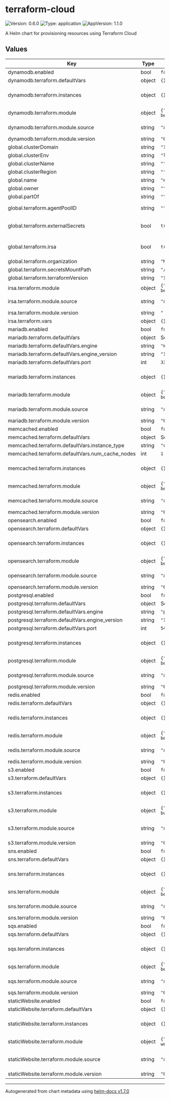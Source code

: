 # terraform-cloud

![Version: 0.6.0](https://img.shields.io/badge/Version-0.6.0-informational?style=flat-square) ![Type: application](https://img.shields.io/badge/Type-application-informational?style=flat-square) ![AppVersion: 1.1.0](https://img.shields.io/badge/AppVersion-1.1.0-informational?style=flat-square)

A Helm chart for provisioning resources using Terraform Cloud

## Values

| Key | Type | Default | Description |
|-----|------|---------|-------------|
| dynamodb.enabled | bool | `false` | Set to true to create a DynamoDB instance |
| dynamodb.terraform.defaultVars | object | `{}` | Vars to be applied to all instances defined below |
| dynamodb.terraform.instances | object | `{}` | A map of instance names => variable key/value pairs to be sent to the terraform module. The values in `defaultVars` will be applied to every instance if not explicitly defined here. |
| dynamodb.terraform.module | object | `{"source":"app.terraform.io/Mintel/dynamodb/aws","version":"0.1.0-beta.1"}` | Set Terraform version for this module to overwrite global.TerraformVersion terraformVersion: |
| dynamodb.terraform.module.source | string | `"app.terraform.io/Mintel/dynamodb/aws"` | Registry path of the Terraform module used to create the resource (https://app.terraform.io/app/Mintel/registry/modules/private/Mintel/dynamodb/aws) |
| dynamodb.terraform.module.version | string | `"0.1.0-beta.1"` | Module version |
| global.clusterDomain | string | `"127.0.0.1.nip.io"` | Additional labels to apply to all resources |
| global.clusterEnv | string | `"local"` | Environment (local, dev, qa, prod) |
| global.clusterName | string | `""` | Kubernetes cluster name |
| global.clusterRegion | string | `""` | Kubernetes cluster region |
| global.name | string | `"example-app"` | Name of the application |
| global.owner | string | `""` | Team which "owns" the application |
| global.partOf | string | `""` | Top level application each deployment is a part of |
| global.terraform.agentPoolID | string | `""` | ID of the Terraform Cloud Agent Pool to use for the run. Passed in from cluster-env-jsonnet |
| global.terraform.externalSecrets | bool | `true` | Set to true as part of tf cloud migrations. When true, it stops standard-application-stack from creating AWS related external secrets and passes that responsibility to the terraform-cloud chart |
| global.terraform.irsa | bool | `true` | Set to true as part of tf cloud migrations. When true, standard-application-stack sets the service account eks annotation to match the new IAM roles created by the app-iam module |
| global.terraform.organization | string | `"Mintel"` | Name of our Terraform Cloud org |
| global.terraform.secretsMountPath | string | `"/tmp/secrets"` | Where secrets are mounted inside the Terraform Operator container |
| global.terraform.terraformVersion | string | `"1.0.7"` | Global Terraform version for all modules |
| irsa.terraform.module | object | `{"source":"app.terraform.io/Mintel/app-iam/aws","version":" 0.1.0-beta.2"}` | Set override to stop IRSA from ending in global.name nameOverride: |
| irsa.terraform.module.source | string | `"app.terraform.io/Mintel/app-iam/aws"` | Registry path of the Terraform module used to create the resource (https://app.terraform.io/app/Mintel/registry/modules/private/Mintel/app-iam/aws) |
| irsa.terraform.module.version | string | `" 0.1.0-beta.2"` | Module version |
| irsa.terraform.vars | object | `{}` |  |
| mariadb.enabled | bool | `false` | Set to true to create a MariaDB RDS instance |
| mariadb.terraform.defaultVars | object | See below | Vars to be applied to all instances defined below |
| mariadb.terraform.defaultVars.engine | string | `"mariadb"` | Database engine to use (should always be "mariadb") |
| mariadb.terraform.defaultVars.engine_version | string | `"10.5"` | MariaDB version |
| mariadb.terraform.defaultVars.port | int | `3306` | MariaDB port |
| mariadb.terraform.instances | object | `{}` | A map of instance names => variable key/value pairs to be sent to the terraform module. The values in `defaultVars` will be applied to every instance if not explicitly defined here. |
| mariadb.terraform.module | object | `{"source":"app.terraform.io/Mintel/rds/aws","version":"0.1.0-beta.2"}` | Set Terraform version for this module to overwrite global.TerraformVersion terraformVersion: |
| mariadb.terraform.module.source | string | `"app.terraform.io/Mintel/rds/aws"` | Registry path of the Terraform module used to create the resource (https://app.terraform.io/app/Mintel/registry/modules/private/Mintel/rds/aws) |
| mariadb.terraform.module.version | string | `"0.1.0-beta.2"` | Module version |
| memcached.enabled | bool | `false` | Set to true to create a memcached Elasticache resource |
| memcached.terraform.defaultVars | object | See below | Vars to be applied to all instances defined below |
| memcached.terraform.defaultVars.instance_type | string | `"cache.t4g.micro"` | EC2 instance type to use (https://aws.amazon.com/elasticache/pricing) |
| memcached.terraform.defaultVars.num_cache_nodes | int | `1` | Number of nodes to create in the cluster |
| memcached.terraform.instances | object | `{}` | A map of instance names => variable key/value pairs to be sent to the terraform module. The values in `defaultVars` will be applied to every instance if not explicitly defined here. |
| memcached.terraform.module | object | `{"source":"app.terraform.io/Mintel/memcached/aws","version":"0.1.0-beta.2"}` | Set Terraform version for this module to overwrite global.TerraformVersion terraformVersion: |
| memcached.terraform.module.source | string | `"app.terraform.io/Mintel/memcached/aws"` | Registry path of the Terraform module used to create the resource (https://app.terraform.io/app/Mintel/registry/modules/private/Mintel/memcached/aws) |
| memcached.terraform.module.version | string | `"0.1.0-beta.2"` | Module version |
| opensearch.enabled | bool | `false` | Set to true to create an Opensearch cluster |
| opensearch.terraform.defaultVars | object | `{}` | Vars to be applied to all instances defined below |
| opensearch.terraform.instances | object | `{}` | A map of instance names => variable key/value pairs to be sent to the terraform module. The values in `defaultVars` will be applied to every instance if not explicitly defined here. |
| opensearch.terraform.module | object | `{"source":"app.terraform.io/Mintel/opensearch/aws","version":"0.1.0-beta.2"}` | Set Terraform version for this module to overwrite global.TerraformVersion terraformVersion: |
| opensearch.terraform.module.source | string | `"app.terraform.io/Mintel/opensearch/aws"` | Registry path of the Terraform module used to create the resource (https://app.terraform.io/app/Mintel/registry/modules/private/Mintel/opensearch/aws) |
| opensearch.terraform.module.version | string | `"0.1.0-beta.2"` | Module version |
| postgresql.enabled | bool | `false` | Set to true to create a PostgreSQL RDS instance |
| postgresql.terraform.defaultVars | object | See below | Vars to be applied to all instances defined below |
| postgresql.terraform.defaultVars.engine | string | `"postgres"` | Database engine to use (should always be "postgres") |
| postgresql.terraform.defaultVars.engine_version | string | `"13"` | PostgreSQL version |
| postgresql.terraform.defaultVars.port | int | `5432` | PostgreSQL port |
| postgresql.terraform.instances | object | `{}` | A map of instance names => variable key/value pairs to be sent to the terraform module. The values in `defaultVars` will be applied to every instance if not explicitly defined here. |
| postgresql.terraform.module | object | `{"source":"app.terraform.io/Mintel/rds/aws","version":"0.1.0-beta.2"}` | Set Terraform version for this module to overwrite global.TerraformVersion terraformVersion: |
| postgresql.terraform.module.source | string | `"app.terraform.io/Mintel/rds/aws"` | Registry path of the Terraform module used to create the resource (https://app.terraform.io/app/Mintel/registry/modules/private/Mintel/rds/aws) |
| postgresql.terraform.module.version | string | `"0.1.0-beta.2"` | Module version |
| redis.enabled | bool | `false` | Set to true to create a Redis Elasticache resource |
| redis.terraform.defaultVars | object | `{}` | Vars to be applied to all instances defined below |
| redis.terraform.instances | object | `{}` | A map of instance names => variable key/value pairs to be sent to the terraform module. The values in `defaultVars` will be applied to every instance if not explicitly defined here. |
| redis.terraform.module | object | `{"source":"app.terraform.io/Mintel/redis/aws","version":"0.1.0-beta.3"}` | Set Terraform version for this module to overwrite global.TerraformVersion terraformVersion: |
| redis.terraform.module.source | string | `"app.terraform.io/Mintel/redis/aws"` | Registry path of the Terraform module used to create the resource (https://app.terraform.io/app/Mintel/registry/modules/private/Mintel/redis/aws) |
| redis.terraform.module.version | string | `"0.1.0-beta.3"` | Module version |
| s3.enabled | bool | `false` | Set to true to create an S3 bucket |
| s3.terraform.defaultVars | object | `{}` | Vars to be applied to all instances defined below |
| s3.terraform.instances | object | `{}` | A map of instance names => variable key/value pairs to be sent to the terraform module. The values in `defaultVars` will be applied to every instance if not explicitly defined here. |
| s3.terraform.module | object | `{"source":"app.terraform.io/Mintel/private-s3-bucket/aws","version":"0.1.0-beta.2"}` | Set Terraform version for this module to overwrite global.TerraformVersion terraformVersion: |
| s3.terraform.module.source | string | `"app.terraform.io/Mintel/private-s3-bucket/aws"` | Registry path of the Terraform module used to create the resource (https://app.terraform.io/app/Mintel/registry/modules/private/Mintel/private-s3-bucket/aws) |
| s3.terraform.module.version | string | `"0.1.0-beta.2"` | Module version |
| sns.enabled | bool | `false` | Set to true to create an SNS resource |
| sns.terraform.defaultVars | object | `{}` | Vars to be applied to all instances defined below |
| sns.terraform.instances | object | `{}` | A map of instance names => variable key/value pairs to be sent to the terraform module. The values in `defaultVars` will be applied to every instance if not explicitly defined here. |
| sns.terraform.module | object | `{"source":"app.terraform.io/Mintel/sns/aws","version":"0.1.0-beta.1"}` | Set Terraform version for this module to overwrite global.TerraformVersion terraformVersion: |
| sns.terraform.module.source | string | `"app.terraform.io/Mintel/sns/aws"` | Registry path of the Terraform module used to create the resource (https://app.terraform.io/app/Mintel/registry/modules/private/Mintel/sns/aws) |
| sns.terraform.module.version | string | `"0.1.0-beta.1"` | Module version |
| sqs.enabled | bool | `false` | Set to true to create an SQS resource |
| sqs.terraform.defaultVars | object | `{}` | Vars to be applied to all instances defined below |
| sqs.terraform.instances | object | `{}` | A map of instance names => variable key/value pairs to be sent to the terraform module. The values in `defaultVars` will be applied to every instance if not explicitly defined here. |
| sqs.terraform.module | object | `{"source":"app.terraform.io/Mintel/sqs/aws","version":"0.1.0-beta.1"}` | Set Terraform version for this module to overwrite global.TerraformVersion terraformVersion: |
| sqs.terraform.module.source | string | `"app.terraform.io/Mintel/sqs/aws"` | Registry path of the Terraform module used to create the resource (https://app.terraform.io/app/Mintel/registry/modules/private/Mintel/sqs/aws) |
| sqs.terraform.module.version | string | `"0.1.0-beta.1"` | Module version |
| staticWebsite.enabled | bool | `false` | Set to true to create static website (a public bucket and associated resources) |
| staticWebsite.terraform.defaultVars | object | `{}` | Vars to be applied to all instances defined below |
| staticWebsite.terraform.instances | object | `{}` | A map of instance names => variable key/value pairs to be sent to the terraform module. The values in `defaultVars` will be applied to every instance if not explicitly defined here. |
| staticWebsite.terraform.module | object | `{"source":"app.terraform.io/Mintel/public-static-website/aws","version":"0.1.0-beta.1"}` | Set Terraform version for this module to overwrite global.TerraformVersion terraformVersion: |
| staticWebsite.terraform.module.source | string | `"app.terraform.io/Mintel/public-static-website/aws"` | Registry path of the Terraform module used to create the resource (https://app.terraform.io/app/Mintel/registry/modules/private/Mintel/public-static-website/aws) |
| staticWebsite.terraform.module.version | string | `"0.1.0-beta.1"` | Module version |

----------------------------------------------
Autogenerated from chart metadata using [helm-docs v1.7.0](https://github.com/norwoodj/helm-docs/releases/v1.7.0)
